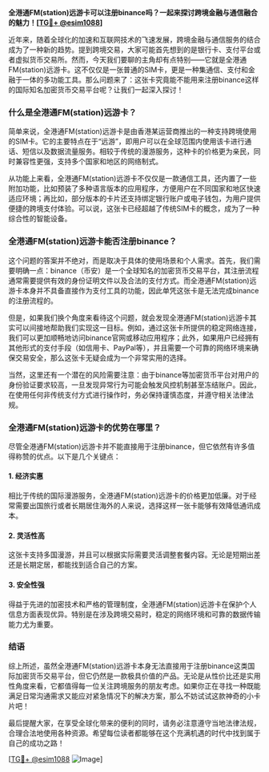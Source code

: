 **全港通FM(station)远游卡可以注册binance吗？一起来探讨跨境金融与通信融合的魅力！[[TG💪+ @esim1088](https://t.me/s/esim1088)]**

近年来，随着全球化的加速和互联网技术的飞速发展，跨境金融与通信服务的结合成为了一种新的趋势。提到跨境交易，大家可能首先想到的是银行卡、支付平台或者虚拟货币交易所。然而，今天我们要聊的主角却有点特别——它就是全港通FM(station)远游卡。这不仅仅是一张普通的SIM卡，更是一种集通信、支付和金融于一体的多功能工具。那么问题来了：这张卡究竟能不能用来注册binance这样的国际知名加密货币交易平台呢？让我们一起深入探讨！

### 什么是全港通FM(station)远游卡？

简单来说，全港通FM(station)远游卡是由香港某运营商推出的一种支持跨境使用的SIM卡。它的主要特点在于“远游”，即用户可以在全球范围内使用该卡进行通话、短信以及数据流量服务。相较于传统的漫游服务，这种卡的价格更为亲民，同时兼容性更强，支持多个国家和地区的网络制式。

从功能上来看，全港通FM(station)远游卡不仅仅是一款通信工具，还内置了一些附加功能，比如预装了多种语言版本的应用程序，方便用户在不同国家和地区快速适应环境；再比如，部分版本的卡片还支持绑定银行账户或电子钱包，为用户提供便捷的跨境支付体验。可以说，这张卡已经超越了传统SIM卡的概念，成为了一种综合性的智能设备。

### 全港通FM(station)远游卡能否注册binance？

这个问题的答案并不绝对，而是取决于具体的使用场景和个人需求。首先，我们需要明确一点：binance（币安）是一个全球知名的加密货币交易平台，其注册流程通常需要提供有效的身份证明文件以及合法的支付方式。而全港通FM(station)远游卡本身并不具备直接作为支付工具的功能，因此单凭这张卡是无法完成binance的注册流程的。

但是，如果我们换个角度来看待这个问题，就会发现全港通FM(station)远游卡其实可以间接地帮助我们实现这一目标。例如，通过这张卡所提供的稳定网络连接，我们可以更加顺畅地访问binance官网或移动应用程序；此外，如果用户已经拥有其他形式的支付手段（如信用卡、PayPal等），并且需要一个可靠的网络环境来确保交易安全，那么这张卡无疑会成为一个非常实用的选择。

当然，这里还有一个潜在的风险需要注意：由于binance等加密货币平台对用户的身份验证要求较高，一旦发现异常行为可能会触发风控机制甚至冻结账户。因此，在使用任何非传统支付方式进行操作时，务必保持谨慎态度，并遵守相关法律法规。

### 全港通FM(station)远游卡的优势在哪里？

尽管全港通FM(station)远游卡并不能直接用于注册binance，但它依然有许多值得称赞的优点。以下是几个关键点：

#### 1. **经济实惠**
相比于传统的国际漫游服务，全港通FM(station)远游卡的价格更加低廉。对于经常需要出国旅行或者长期居住海外的人来说，选择这样一张卡能够有效降低通讯成本。

#### 2. **灵活性高**
这张卡支持多国漫游，并且可以根据实际需要灵活调整套餐内容。无论是短期出差还是长期定居，都能找到适合自己的方案。

#### 3. **安全性强**
得益于先进的加密技术和严格的管理制度，全港通FM(station)远游卡在保护个人信息方面表现优异。特别是在涉及跨境交易时，稳定的网络环境和可靠的数据传输能力尤为重要。

### 结语

综上所述，虽然全港通FM(station)远游卡本身无法直接用于注册binance这类国际加密货币交易平台，但它仍然是一款极具价值的产品。无论是从性价比还是实用性角度来看，它都值得每一位关注跨境服务的朋友考虑。如果你正在寻找一种既能满足日常沟通需求又能应对紧急情况下的解决方案，那么不妨试试这款神奇的小卡片吧！

最后提醒大家，在享受全球化带来的便利的同时，请务必注意遵守当地法律法规，合理合法地使用各种资源。希望每位读者都能够在这个充满机遇的时代中找到属于自己的成功之路！

[[TG💪+ @esim1088](https://t.me/s/esim1088) ![Image](https://i.postimg.cc/4NQfJmqS/Snipaste-2025-05-13-00-14-12.png)]